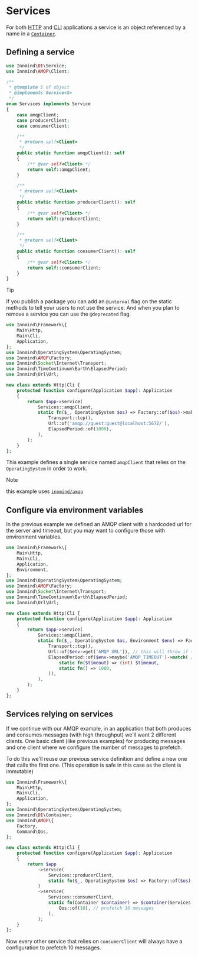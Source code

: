 # Services

For both [HTTP](http.md) and [CLI](cli.md) applications a service is an object referenced by a name in a [`Container`](https://github.com/Innmind/DI).

## Defining a service

```php
use Innmind\DI\Service;
use Innmind\AMQP\Client;

/**
 * @template S of object
 * @implements Service<S>
 */
enum Services implements Service
{
    case amqpClient;
    case producerClient;
    case consumerClient;

    /**
     * @return self<Client>
     */
    public static function amqpClient(): self
    {
        /** @var self<Client> */
        return self::amqpClient;
    }

    /**
     * @return self<Client>
     */
    public static function producerClient(): self
    {
        /** @var self<Client> */
        return self::producerClient;
    }

    /**
     * @return self<Client>
     */
    public static function consumerClient(): self
    {
        /** @var self<Client> */
        return self::consumerClient;
    }
}
```

> [!TIP]
> If you publish a package you can add an `@internal` flag on the static methods to tell your users to not use the service. And when you plan to remove a service you can use the `@deprecated` flag.

```php
use Innmind\Framework\{
    Main\Http,
    Main\Cli,
    Application,
};
use Innmind\OperatingSystem\OperatingSystem;
use Innmind\AMQP\Factory;
use Innmind\Socket\Internet\Transport;
use Innmind\TimeContinuum\Earth\ElapsedPeriod;
use Innmind\Url\Url;

new class extends Http|Cli {
    protected function configure(Application $app): Application
    {
        return $app->service(
            Services::amqpClient,
            static fn($_, OperatingSystem $os) => Factory::of($os)->make(
                Transport::tcp(),
                Url::of('amqp://guest:guest@localhost:5672/'),
                ElapsedPeriod::of(1000),
            ),
        );
    }
};
```

This example defines a single service named `amqpClient` that relies on the `OperatingSystem` in order to work.

> [!NOTE]
> this example uses [`innmind/amqp`](https://github.com/innmind/amqp)

## Configure via environment variables

In the previous example we defined an AMQP client with a hardcoded url for the server and timeout, but you may want to configure those with environment variables.

```php
use Innmind\Framework\{
    Main\Http,
    Main\Cli,
    Application,
    Environment,
};
use Innmind\OperatingSystem\OperatingSystem;
use Innmind\AMQP\Factory;
use Innmind\Socket\Internet\Transport;
use Innmind\TimeContinuum\Earth\ElapsedPeriod;
use Innmind\Url\Url;

new class extends Http|Cli {
    protected function configure(Application $app): Application
    {
        return $app->service(
            Services::amqpClient,
            static fn($_, OperatingSystem $os, Environment $env) => Factory::of($os)->make(
                Transport::tcp(),
                Url::of($env->get('AMQP_URL')), // this will throw if the variable is not defined
                ElapsedPeriod::of($env->maybe('AMQP_TIMEOUT')->match( // in case the variable is not defined it will fallback to a 1000ms timeout
                    static fn($timeout) => (int) $timeout,
                    static fn() => 1000,
                )),
            ),
        );
    }
};
```

## Services relying on services

If we continue with our AMQP example, in an application that both produces and consumes messages (with high throughput) we'll want 2 different clients. One basic client (like previous examples) for producing messages and one client where we configure the number of messages to prefetch.

To do this we'll reuse our previous service definition and define a new one that calls the first one. (This operation is safe in this case as the client is immutable)

```php
use Innmind\Framework\{
    Main\Http,
    Main\Cli,
    Application,
};
use Innmind\OperatingSystem\OperatingSystem;
use Innmind\DI\Container;
use Innmind\AMQP\{
    Factory,
    Command\Qos,
};

new class extends Http|Cli {
    protected function configure(Application $app): Application
    {
        return $app
            ->service(
                Services::producerClient,
                static fn($_, OperatingSystem $os) => Factory::of($os)->make(/* like above */),
            )
            ->service(
                Services::consumerClient,
                static fn(Container $container) => $container(Services::producerClient)->with(
                    Qos::of(10), // prefetch 10 messages
                ),
            );
    }
};
```

Now every other service that relies on `consumerClient` will always have a configuration to prefetch 10 messages.

